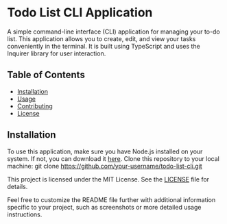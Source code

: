 # Todo List CLI Application

A simple command-line interface (CLI) application for managing your to-do list. This application allows you to create, edit, and view your tasks conveniently in the terminal. It is built using TypeScript and uses the Inquirer library for user interaction.

## Table of Contents

- [Installation](#installation)
- [Usage](#usage)
- [Contributing](#contributing)
- [License](#license)

## Installation

To use this application, make sure you have Node.js installed on your system. If not, you can download it [here](https://nodejs.org/).
Clone this repository to your local machine:
   git clone https://github.com/your-username/todo-list-cli.git

This project is licensed under the MIT License. See the [LICENSE](LICENSE) file for details.

Feel free to customize the README file further with additional information specific to your project, such as screenshots or more detailed usage instructions.
